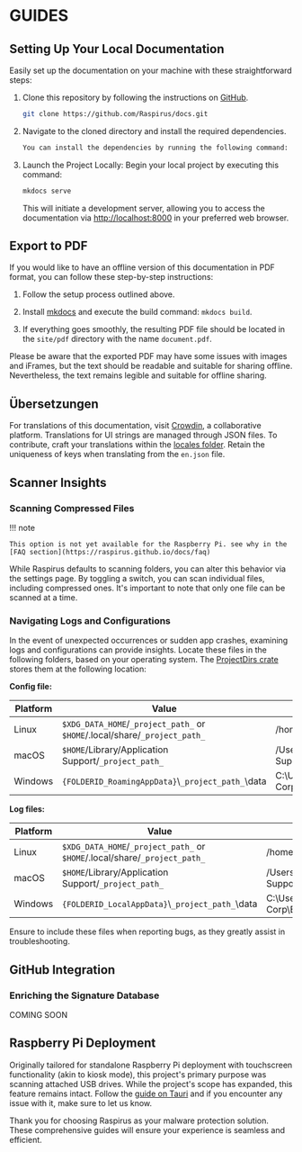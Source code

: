 # GUIDES

## Setting Up Your Local Documentation

Easily set up the documentation on your machine with these straightforward steps:

1. Clone this repository by following the instructions on [GitHub](https://docs.github.com/en/repositories/creating-and-managing-repositories/cloning-a-repository).

   ```bash
   git clone https://github.com/Raspirus/docs.git
   ```

2. Navigate to the cloned directory and install the required dependencies.

   ```bash
   You can install the dependencies by running the following command: `pip install -r requirements.txt`.
   ```

3. Launch the Project Locally:
   Begin your local project by executing this command:

   ```bash
   mkdocs serve
   ```

   This will initiate a development server, allowing you to access the documentation via [http://localhost:8000](http://localhost:8000) in your preferred web browser.

## Export to PDF

If you would like to have an offline version of this documentation in PDF format, you can follow these step-by-step instructions:

1. Follow the setup process outlined above.

2. Install [mkdocs](https://www.mkdocs.org/user-guide/installation/) and execute the build command: `mkdocs build`.

3. If everything goes smoothly, the resulting PDF file should be located in the `site/pdf` directory with the name `document.pdf`.

Please be aware that the exported PDF may have some issues with images and iFrames, but the text should be readable and suitable for sharing offline. Nevertheless, the text remains legible and suitable for offline sharing.

## Übersetzungen

For translations of this documentation, visit [Crowdin](https://crowdin.com/project/raspirus), a collaborative platform. Translations for UI strings are managed through JSON files. To contribute, craft your translations within the [locales folder](https://github.com/Raspirus/Raspirus/tree/main/public%2Flocales). Retain the uniqueness of keys when translating from the `en.json` file.

## Scanner Insights

### Scanning Compressed Files

!!! note

```
This option is not yet available for the Raspberry Pi. see why in the [FAQ section](https://raspirus.github.io/docs/faq)
```

While Raspirus defaults to scanning folders, you can alter this behavior via the settings page. By toggling a switch, you can scan individual files, including compressed ones. It's important to note that only one file can be scanned at a time.

### Navigating Logs and Configurations

In the event of unexpected occurrences or sudden app crashes, examining logs and configurations can provide insights. Locate these files in the following folders, based on your operating system. The [ProjectDirs crate](https://docs.rs/directories-next/latest/directories_next/struct.ProjectDirs.html) stores them at the following location:

**Config file:**

| Platform | Value                                                                      | Example                                                       |
| -------- | -------------------------------------------------------------------------- | ------------------------------------------------------------- |
| Linux    | `$XDG_DATA_HOME`/`_project_path_` or `$HOME`/.local/share/`_project_path_` | /home/alice/.local/share/barapp                               |
| macOS    | `$HOME`/Library/Application Support/`_project_path_`                       | /Users/Alice/Library/Application Support/com.Foo-Corp.Bar-App |
| Windows  | `{FOLDERID_RoamingAppData}`\\`_project_path_`\data                         | C:\Users\Alice\AppData\Roaming\Foo Corp\Bar App\data          |

**Log files:**

| Platform | Value                                                                      | Example                                                       |
| -------- | -------------------------------------------------------------------------- | ------------------------------------------------------------- |
| Linux    | `$XDG_DATA_HOME`/`_project_path_` or `$HOME`/.local/share/`_project_path_` | /home/alice/.local/share/barapp                               |
| macOS    | `$HOME`/Library/Application Support/`_project_path_`                       | /Users/Alice/Library/Application Support/com.Foo-Corp.Bar-App |
| Windows  | `{FOLDERID_LocalAppData}`\\`_project_path_`\data                           | C:\Users\Alice\AppData\Local\Foo Corp\Bar App\data            |

Ensure to include these files when reporting bugs, as they greatly assist in troubleshooting.

## GitHub Integration

### Enriching the Signature Database

COMING SOON

## Raspberry Pi Deployment

Originally tailored for standalone Raspberry Pi deployment with touchscreen functionality (akin to kiosk mode), this project's primary purpose was scanning attached USB drives. While the project's scope has expanded, this feature remains intact. Follow the [guide on Tauri](https://tauri.app/v1/guides/building/linux#manual-compilation) and if you encounter any issue with it, make sure to let us know.

Thank you for choosing Raspirus as your malware protection solution. These comprehensive guides will ensure your experience is seamless and efficient.

